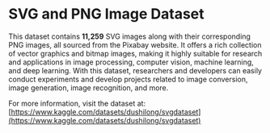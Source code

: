 # SVG and PNG Image Dataset

This dataset contains **11,259** SVG images along with their corresponding PNG images, all sourced from the Pixabay website. It offers a rich collection of vector graphics and bitmap images, making it highly suitable for research and applications in image processing, computer vision, machine learning, and deep learning. With this dataset, researchers and developers can easily conduct experiments and develop projects related to image conversion, image generation, image recognition, and more.

For more information, visit the dataset at: [https://www.kaggle.com/datasets/dushilong/svgdataset](https://www.kaggle.com/datasets/dushilong/svgdataset)
